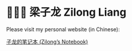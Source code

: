 # 👨🏻‍💻 梁子龙 Zilong Liang

Please visit my personal website (in Chinese):

[子龙的笔记本 (Zilong’s Notebook)](https://zlliang.me) 
